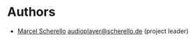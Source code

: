 # Authors

* [Marcel Scherello](https://github.com/rello) <audioplayer@scherello.de> (project leader)
